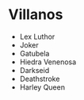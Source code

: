 # Villanos

* Lex Luthor
* Joker
* Gatubela
* Hiedra Venenosa
* Darkseid
* Deathstroke
* Harley Queen